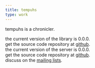 ```yaml
---
title: tempuhs
type: work
---
```

tempuhs is a chronicler.

the current version of the library is 0.0.0.  
get the source code repository at [github](https://github.com/plaimi/tempuhs/).  
the current version of the server is 0.0.0.  
get the source code repository at [github](https://github.com/plaimi/tempuhs-server/).  
discuss on the [mailing lists](/mailing.html).
